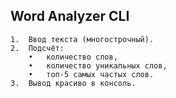 ## Word Analyzer CLI
	1.	Ввод текста (многострочный).
	2.	Подсчёт:
        •	количество слов,
	    •	количество уникальных слов,
	    •	топ-5 самых частых слов.
    3.	Вывод красиво в консоль.